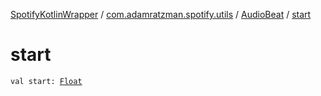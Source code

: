 [SpotifyKotlinWrapper](../../index.md) / [com.adamratzman.spotify.utils](../index.md) / [AudioBeat](index.md) / [start](./start.md)

# start

`val start: `[`Float`](https://kotlinlang.org/api/latest/jvm/stdlib/kotlin/-float/index.html)